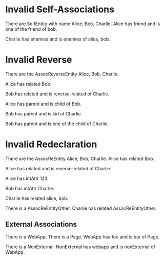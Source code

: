 
# Invalid Self-Associations

There are SelfEntity with name Alice, Bob, Charlie.
Alice has friend and is one of the friend of bob.
<!--      ^^^^^^
error: mismatching cardinalities of self-association 'SelfEntity.friend' [association.self.cardinality.mismatch]
-->

Charlie has enemies and is enemies of alice, bob.
<!--        ^^^^^^^
error: mismatching cardinalities of self-association 'SelfEntity.enemies' [association.self.cardinality.mismatch]
-->

# Invalid Reverse

There are the AssocReverseEntity Alice, Bob, Charlie.

Alice has related Bob.
<!--      ^^^^^^^
note: 'AssocReverseEntity.related' was first declared here [property.declaration.first]
-->

Bob has related and is reverse-related of Charlie.
<!--                   ^^^^^^^^^^^^^^^
error: cannot define reverse association name 'reverseRelated' for unidirectional association 'AssocReverseEntity.related' after the first declaration [association.reverse.late]
-->

Alice has parent and is child of Bob.
<!--                    ^^^^^
note: 'AssocReverseEntity.child' was first declared here [property.declaration.first]
-->

Bob has parent and is kid of Charlie.
<!--                  ^^^
error: conflicting redeclaration of reverse association of 'AssocReverseEntity.parent' [association.reverse.conflict]
                      ^^^
note: was: AssocReverseEntity.child, association to one 'AssocReverseEntity' [conflict.old]
                      ^^^
note: now: AssocReverseEntity.kid, association to one 'AssocReverseEntity' [conflict.new]
-->

Bob has parent and is one of the child of Charlie.
<!--                             ^^^^^
error: conflicting redeclaration of reverse association of 'AssocReverseEntity.parent' [association.reverse.conflict]
                                 ^^^^^
note: was: AssocReverseEntity.child, association to one 'AssocReverseEntity' [conflict.old]
                                 ^^^^^
note: now: AssocReverseEntity.child, association to many 'AssocReverseEntity' [conflict.new]
-->

# Invalid Redeclaration

There are the AssocReEntity Alice, Bob, Charlie.
Alice has related Bob.
<!--      ^^^^^^^
note: 'AssocReEntity.related' was first declared here [property.declaration.first]
-->

Alice has related and is reverse-related of Charlie.
<!--                     ^^^^^^^^^^^^^^^
error: cannot define reverse association name 'reverseRelated' for unidirectional association 'AssocReEntity.related' after the first declaration [association.reverse.late]
-->

Alice has intAttr 123.
<!--      ^^^^^^^
note: 'AssocReEntity.intAttr' was first declared here [property.declaration.first]
-->

Bob has intAttr Charlie.
<!--    ^^^^^^^
error: conflicting redeclaration of 'AssocReEntity.intAttr' [property.redeclaration.conflict]
        ^^^^^^^
note: was: attribute of one 'int' [conflict.old]
        ^^^^^^^
note: now: association to one 'AssocReEntity' [conflict.new]
-->

Charlie has related alice, bob.
<!--        ^^^^^^^
error: conflicting redeclaration of 'AssocReEntity.related' [property.redeclaration.conflict]
            ^^^^^^^
note: was: association to one 'AssocReEntity' [conflict.old]
            ^^^^^^^
note: now: association to many 'AssocReEntity' [conflict.new]
-->

There is a AssocReEntityOther.
Charlie has related AssocReEntityOther.
<!--        ^^^^^^^
error: conflicting redeclaration of 'AssocReEntity.related' [property.redeclaration.conflict]
            ^^^^^^^
note: was: association to one 'AssocReEntity' [conflict.old]
            ^^^^^^^
note: now: association to one 'AssocReEntityOther' [conflict.new]
-->

## External Associations

There is a WebApp.
There is a Page.
WebApp has foo and is bar of Page.
<!--       ^^^
error: cannot resolve association 'foo' in external class 'WebApp' [association.unresolved.external]
-->

There is a NonExternal.
NonExternal has webapp and is nonExternal of WebApp.
<!--                          ^^^^^^^^^^^
error: cannot resolve association 'nonExternal' in external class 'WebApp' [association.unresolved.external]
-->
